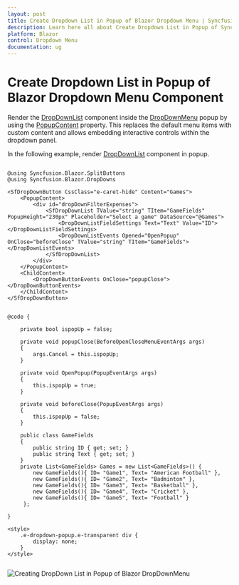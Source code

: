 ```yaml
---
layout: post
title: Create Dropdown List in Popup of Blazor Dropdown Menu | Syncfusion
description: Learn here all about Create Dropdown List in Popup of Syncfusion Blazor Dropdown Menu component and more.
platform: Blazor
control: Dropdown Menu
documentation: ug
---
```


# Create Dropdown List in Popup of Blazor Dropdown Menu Component

Render the [DropDownList](https://help.syncfusion.com/cr/blazor/Syncfusion.Blazor.DropDowns.SfDropDownList-2.html) component inside the [DropDownMenu](https://help.syncfusion.com/cr/blazor/Syncfusion.Blazor.SplitButtons.SfDropDownButton.html) popup by using the [PopupContent](https://help.syncfusion.com/cr/blazor/Syncfusion.Blazor.SplitButtons.SfDropDownButton.html#Syncfusion_Blazor_SplitButtons_SfDropDownButton_PopupContent) property. This replaces the default menu items with custom content and allows embedding interactive controls within the dropdown panel.

In the following example, render [DropDownList](https://help.syncfusion.com/cr/blazor/Syncfusion.Blazor.DropDowns.SfDropDownList-2.html) component in popup.

```cshtml

@using Syncfusion.Blazor.SplitButtons
@using Syncfusion.Blazor.DropDowns

<SfDropDownButton CssClass="e-caret-hide" Content="Games">
    <PopupContent>
        <div id="dropDownFilterExpenses">
            <SfDropDownList TValue="string" TItem="GameFields" PopupHeight="230px" Placeholder="Select a game" DataSource="@Games">
                <DropDownListFieldSettings Text="Text" Value="ID"></DropDownListFieldSettings>
                <DropDownListEvents Opened="OpenPopup" OnClose="beforeClose" TValue="string" TItem="GameFields"></DropDownListEvents>
            </SfDropDownList>
        </div>
    </PopupContent>
    <ChildContent>
        <DropDownButtonEvents OnClose="popupClose"></DropDownButtonEvents>
    </ChildContent>
</SfDropDownButton>


@code {

    private bool ispopUp = false;

    private void popupClose(BeforeOpenCloseMenuEventArgs args)
    {
        args.Cancel = this.ispopUp;
    }

    private void OpenPopup(PopupEventArgs args)
    {
        this.ispopUp = true;
    }

    private void beforeClose(PopupEventArgs args)
    {
        this.ispopUp = false;
    }

    public class GameFields
    {
        public string ID { get; set; }
        public string Text { get; set; }
    }
    private List<GameFields> Games = new List<GameFields>() {
        new GameFields(){ ID= "Game1", Text= "American Football" },
        new GameFields(){ ID= "Game2", Text= "Badminton" },
        new GameFields(){ ID= "Game3", Text= "Basketball" },
        new GameFields(){ ID= "Game4", Text= "Cricket" },
        new GameFields(){ ID= "Game5", Text= "Football" }
     };

}

<style>
    .e-dropdown-popup.e-transparent div {
        display: none;
    }
</style>


```



![Creating DropDown List in Popup of Blazor DropDownMenu](./../images/blazor-dropdownmenu-create-dropdownlist.png)